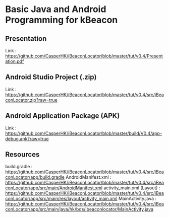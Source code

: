 Basic Java and Android Programming for kBeacon
==================================================


Presentation
-----------------------------------------
Link : https://github.com/CasperHK/iBeaconLocator/blob/master/tut/v0.4/Presentation.pdf


Android Studio Project (.zip)
-----------------------------------
Link : https://github.com/CasperHK/iBeaconLocator/blob/master/tut/v0.4/src/iBeaconLocator.zip?raw=true


Android Application Package (APK)
------------------------------------
Link : https://github.com/CasperHK/iBeaconLocator/blob/master/build/V0.4/app-debug.apk?raw=true


Resources
-----------------------------------
build.gradle : https://github.com/CasperHK/iBeaconLocator/blob/master/tut/v0.4/src/iBeaconLocator/app/build.gradle
AndroidManifest.xml : https://github.com/CasperHK/iBeaconLocator/blob/master/tut/v0.4/src/iBeaconLocator/app/src/main/AndroidManifest.xml
activity_main.xml (Layout) : https://github.com/CasperHK/iBeaconLocator/blob/master/tut/v0.4/src/iBeaconLocator/app/src/main/res/layout/activity_main.xml
MainActivity.java : https://github.com/CasperHK/iBeaconLocator/blob/master/tut/v0.4/src/iBeaconLocator/app/src/main/java/hk/bds/ibeaconlocator/MainActivity.java
